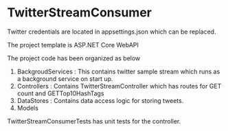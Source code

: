 # TwitterStreamConsumer

Twitter credentials are located in appsettings.json which can be replaced.

The project template is ASP.NET Core WebAPI

The project code has been organized as below

1. BackgroudServices : This contains twitter sample stream which runs as a background service on start up.
2. Controllers : Contains TwitterStreamController which has routes for GET count and GETTop10HashTags
3. DataStores : Contains data access logic for storing tweets.
4. Models

TwitterStreamConsumerTests has unit tests for the controller.
 
